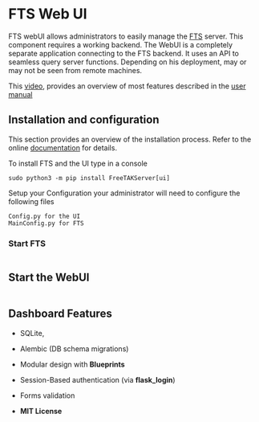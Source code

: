 # FTS Web UI

FTS webUI allows administrators to easily manage the [FTS](https://github.com/FreeTAKTeam/FreeTakServer) server.
This component requires a working backend. The WebUI is a completely separate application connecting to  the FTS backend. 
It uses an API to seamless query server functions. Depending on his deployment, may or may not be  seen from remote machines.

This [video](https://www.youtube.com/watch?v=ot3PNY903ns&t=3sa), provides an overview of most features described in the [user manual](https://github.com/FreeTAKTeam/FreeTakServer/blob/master/docs/FTS%20UI%20Documention.pdf)


## Installation and configuration
This section provides an overview of the installation process. Refer to the online [documentation](https://freetakteam.github.io/FreeTAKServer-User-Docs/Installation/Linux/Install/) for details. 

To install FTS and the UI type in a console
```
sudo python3 -m pip install FreeTAKServer[ui]
```
Setup your Configuration
your administrator will need to configure the following files
```
Config.py for the UI
MainConfig.py for FTS
```

### Start FTS
```nohup sudo python3 -m FreeTAKServer.controllers.services.FTS -DataPackageIP [YourIP] -AutoStart True nohup sudo python3 -m 
```

## Start the WebUI
```nohup  sudo FLASK_APP=/usr/local/lib/python3.8/dist-packages/FreeTAKServer-UI/run.py python3 
```
## Dashboard Features

- SQLite,  
- Alembic (DB schema migrations)
- Modular design with **Blueprints**
- Session-Based authentication (via **flask_login**)
- Forms validation
 
- **MIT License**
